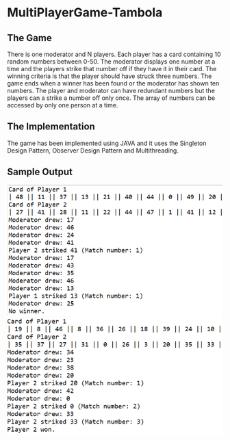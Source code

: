 # MultiPlayerGame-Tambola
## The Game
There is one moderator and N players. Each player has a card containing 10 random numbers between 0-50. The moderator displays one number at a time and the players strike that number off if they have it in their card. The winning criteria is that the player should have struck three numbers. The game ends when a winner has been found or the moderator has shown ten numbers. The player and moderator can have redundant numbers but the players can a strike a number off only once. The array of numbers can be accessed by only one person at a time.

## The Implementation
The game has been implemented using JAVA and it uses the Singleton Design Pattern, Observer Design Pattern and Multithreading.

## Sample Output
![](images/tambola_img1.PNG) <!-- .element height="25%" width="25%" -->
![](images/tambola_img2.PNG) <!-- .element height="25%" width="25%" -->
